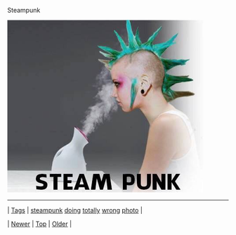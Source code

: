 <!--
title: Steampunk
date: 2020-06-28T15:27:00.091Z
tags: steampunk, doing, totally, wrong, photo
-->


Steampunk

![](129590485614-0.jpg)

<!--BOTTOM-POST-NAVIGATION-->
---

| [Tags](tags.md) | [steampunk](tag-steampunk.md) [doing](tag-doing.md) [totally](tag-totally.md) [wrong](tag-wrong.md) [photo](tag-photo.md) |

| [Newer](129524519279.md) | [Top](index.md) | [Older](129635589579.md) |